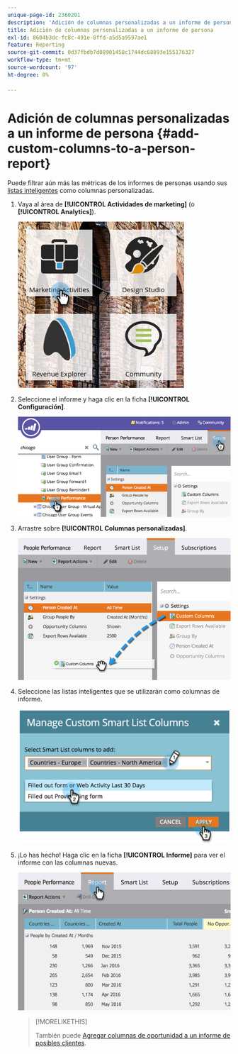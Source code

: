 ```yaml
---
unique-page-id: 2360201
description: 'Adición de columnas personalizadas a un informe de persona: documentos de Marketo, documentación del producto'
title: Adición de columnas personalizadas a un informe de persona
exl-id: 8604b3dc-fc8c-491e-8ffd-a5d5a9597ae1
feature: Reporting
source-git-commit: 0d37fbdb7d08901458c1744dc68893e155176327
workflow-type: tm+mt
source-wordcount: '97'
ht-degree: 0%

---
```


# Adición de columnas personalizadas a un informe de persona {#add-custom-columns-to-a-person-report}

Puede filtrar aún más las métricas de los informes de personas usando sus [listas inteligentes](/help/marketo/product-docs/core-marketo-concepts/smart-lists-and-static-lists/understanding-smart-lists.md) como columnas personalizadas.

1. Vaya al área de **[!UICONTROL Actividades de marketing]** (o **[!UICONTROL Analytics]**).

   ![](assets/ma-1.png)

1. Seleccione el informe y haga clic en la ficha **[!UICONTROL Configuración]**.

   ![](assets/two-1.png)

1. Arrastre sobre **[!UICONTROL Columnas personalizadas]**.

   ![](assets/three-1.png)

1. Seleccione las listas inteligentes que se utilizarán como columnas de informe.

   ![](assets/image2014-9-16-16-3a39-3a34.png)

1. ¡Lo has hecho! Haga clic en la ficha **[!UICONTROL Informe]** para ver el informe con las columnas nuevas.

   ![](assets/five-1.png)

   >[!MORELIKETHIS]
   >
   >También puede [Agregar columnas de oportunidad a un informe de posibles clientes](/help/marketo/product-docs/reporting/basic-reporting/editing-reports/add-opportunity-columns-to-a-lead-report.md).
